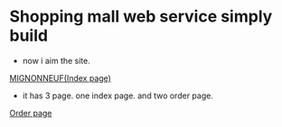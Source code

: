 # Shopping mall web service simply build

- now i aim the site.

[MIGNONNEUF(Index page)](https://mnnf.co.kr/artfinger/lookbook.html?cate_no=337)

- it has 3 page. one index page. and two order page.

[Order page](http://mnnf.co.kr/product/mnfs-%ED%97%A4%EB%B9%84%EC%9B%A8%EC%9D%B4%ED%8A%B8-%ED%92%80%EB%A1%9C%EA%B3%A0-%EB%A7%A8%ED%88%AC%EB%A7%A8-%EC%98%A4%EB%A0%8C%EC%A7%80%EC%84%B8%EC%9D%B4%EB%B8%94/1899/category/363/display/1/#none)